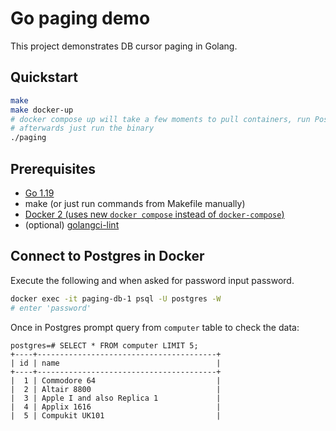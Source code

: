 # Go paging demo

This project demonstrates DB cursor paging in Golang. 

## Quickstart

```bash
make
make docker-up
# docker compose up will take a few moments to pull containers, run PostgreSQL and run a migration
# afterwards just run the binary
./paging
```

## Prerequisites

* [Go 1.19](https://go.dev/dl/)
* make (or just run commands from Makefile manually)
* [Docker 2 (uses new `docker compose` instead of `docker-compose`)](https://github.com/docker/compose)
* (optional) [golangci-lint](https://golangci-lint.run/)

## Connect to Postgres in Docker

Execute the following and when asked for password input password.
```bash
docker exec -it paging-db-1 psql -U postgres -W
# enter 'password'
```

Once in Postgres prompt query from `computer` table to check the data:
```
postgres=# SELECT * FROM computer LIMIT 5;
+----+----------------------------------------+
| id | name                                   |
+----+----------------------------------------+
|  1 | Commodore 64                           |
|  2 | Altair 8800                            |
|  3 | Apple I and also Replica 1             |
|  4 | Applix 1616                            |
|  5 | Compukit UK101                         |
```
